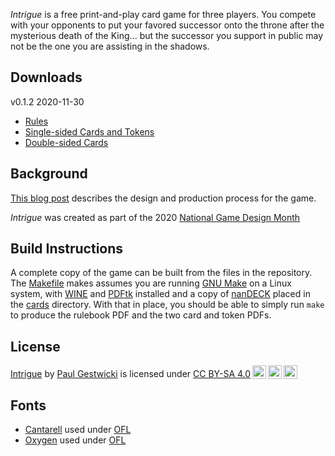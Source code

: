

_Intrigue_ is a free print-and-play card game for three players.
You compete with your opponents to put your favored successor onto
the throne after the mysterious death of the King... but the successor
you support in public may not be the one you are assisting in the shadows.

## Downloads

v0.1.2 2020-11-30

- [Rules](intrigue-rules.pdf)
- [Single-sided Cards and Tokens](intrigue-simplex.pdf)
- [Double-sided Cards](intrigue-duplex.pdf)

## Background

[This blog post](http://paulgestwicki.blogspot.com/2020/12/intrigue-three-player-print-and-play.html) describes
the design and production process for the game.

_Intrigue_ was created as part of the 2020 
[National Game Design Month](https://nagademon.org)

## Build Instructions

A complete copy of the game can be built from the files in the repository.
The [Makefile](Makefile) makes assumes you are running [GNU Make](https://www.gnu.org/software/make/)
on a Linux system, with [WINE](https://www.winehq.org/) 
and [PDFtk](https://www.pdflabs.com/tools/pdftk-server)
installed and a copy of
[nanDECK](http://www.nandeck.com/) placed in the [cards](cards) directory.
With that in place, you should be able to simply run `make` to produce the rulebook
PDF and the two card and token PDFs.

## License

<p xmlns:dct="http://purl.org/dc/terms/" xmlns:cc="http://creativecommons.org/ns#" class="license-text"><a rel="cc:attributionURL" property="dct:title" href="https://doctor-g.github.io/NaGaDeMon2020/">Intrigue</a> by <a rel="cc:attributionURL dct:creator" property="cc:attributionName" href="https://www.cs.bsu.edu/~pvgestwicki">Paul Gestwicki</a> is licensed under <a rel="license" href="https://creativecommons.org/licenses/by-sa/4.0">CC BY-SA 4.0<img style="height:22px!important;margin-left:3px;vertical-align:text-bottom;" src="https://mirrors.creativecommons.org/presskit/icons/cc.svg?ref=chooser-v1" /><img style="height:22px!important;margin-left:3px;vertical-align:text-bottom;" src="https://mirrors.creativecommons.org/presskit/icons/by.svg?ref=chooser-v1" /><img style="height:22px!important;margin-left:3px;vertical-align:text-bottom;" src="https://mirrors.creativecommons.org/presskit/icons/sa.svg?ref=chooser-v1" /></a></p>


## Fonts

- [Cantarell](https://fonts.google.com/specimen/Cantarell) used under  [OFL](cards/OFL.txt)
- [Oxygen](https://fonts.google.com/specimen/Oxygen) used under [OFL](cards/OFL.txt)

